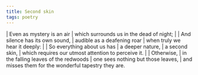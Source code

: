 ```yaml
---
title: Second skin
tags: poetry
---
```


| Even as mystery is an air
| which surrounds us in the dead of night;
|
| And silence has its own sound,
| audible as a deafening roar
| when truly we hear it deeply:
|
| So everything about us has
| a deeper nature,
| a second skin,
| which requires our utmost attention to perceive it.
|
| Otherwise,
| in the falling leaves of the redwoods
| one sees nothing but those leaves,
| and misses them for the wonderful tapestry they are.
